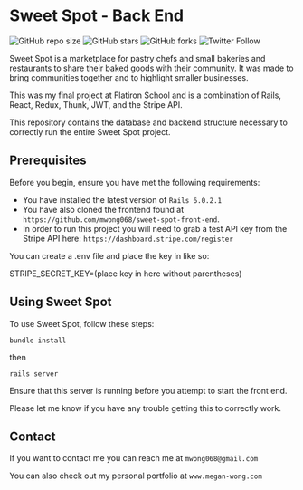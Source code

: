 # Sweet Spot - Back End

<!--- These are examples. See https://shields.io for others or to customize this set of shields. You might want to include dependencies, project status and licence info here --->
![GitHub repo size](https://img.shields.io/github/repo-size/mwong068/sweet-spot-back-end)
![GitHub stars](https://img.shields.io/github/stars/mwong068/sweet-spot-back-end)
![GitHub forks](https://img.shields.io/github/forks/mwong068/sweet-spot-back-end)
![Twitter Follow](https://img.shields.io/twitter/follow/mwong068?style=social)

Sweet Spot is a marketplace for pastry chefs and small bakeries and restaurants to share their baked goods with their community. It was made to bring communities together and to highlight smaller businesses.

This was my final project at Flatiron School and is a combination of Rails, React, Redux, Thunk, JWT, and the Stripe API. 

This repository contains the database and backend structure necessary to correctly run the entire Sweet Spot project.

## Prerequisites

Before you begin, ensure you have met the following requirements:
<!--- These are just example requirements. Add, duplicate or remove as required --->
* You have installed the latest version of `Rails 6.0.2.1`
* You have also cloned the frontend found at  `https://github.com/mwong068/sweet-spot-front-end`.
* In order to run this project you will need to grab a test API key from the Stripe API here: `https://dashboard.stripe.com/register`

You can create a .env file and place the key in like so:

STRIPE_SECRET_KEY=(place key in here without parentheses)


## Using Sweet Spot

To use Sweet Spot, follow these steps:

```
bundle install
```

then

```
rails server
```

Ensure that this server is running before you attempt to start the front end.

Please let me know if you have any trouble getting this to correctly work.


## Contact

If you want to contact me you can reach me at `mwong068@gmail.com`

You can also check out my personal portfolio at `www.megan-wong.com`


